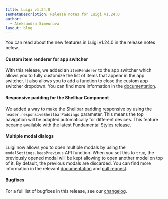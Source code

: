 ```yaml
---
title: Luigi v1.24.0
seoMetaDescription: Release notes for Luigi v1.24.0
author:
  - Aleksandra Simeonova
layout: blog
---
```


You can read about the new features in Luigi v1.24.0 in the release notes below.

<!-- Excerpt -->
#### Custom item renderer for app switcher

With this release, we added an `ìtemRenderer` to the app switcher which allows you to fully customize the list of items that appear in the app switcher. It also allows you to add a function to close the custom app switcher dropdown. You can find more information in the [documentation](https://docs.luigi-project.io/docs/navigation-parameters-reference?section=app-switcher). 


#### Responsive padding for the Shellbar Component

We added a way to make the Shellbar padding responsive by using the `header.responsiveShellbarPaddings` parameter. This means the top navigation will be adapted automatically for different devices. This feature became available with the latest Fundamental Styles [release](https://github.com/SAP/fundamental-styles/releases/tag/v0.24.1).

#### Multiple modal dialogs

Luigi now allows you to open multiple modals by using the `modalSettings.keepPrevious` API function. When you set this to `true`, the previously opened modal will be kept allowing to open another model on top of it. By default, the previous modals are discarded. You can find more information in the relevant [documentation](https://docs.luigi-project.io/docs/luigi-client-api/?section=openasmodal) and [pull request](https://github.com/SAP/luigi/pull/2785). 

#### Bugfixes

For a full list of bugfixes in this release, see our [changelog](https://github.com/SAP/luigi/blob/master/CHANGELOG.md).
